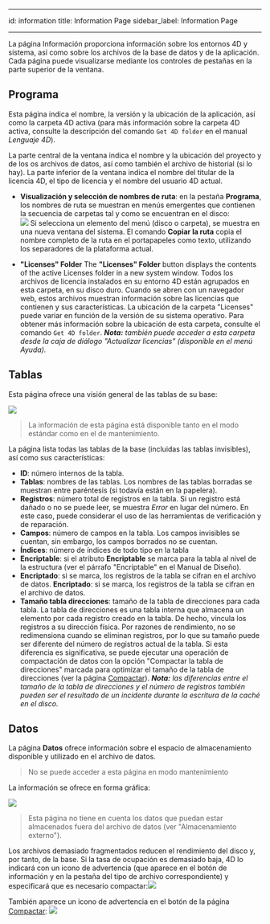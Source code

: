 - - -
id: information title: Information Page sidebar_label: Information Page
- - -

La página Información proporciona información sobre los entornos 4D y sistema, así como sobre los archivos de la base de datos y de la aplicación. Cada página puede visualizarse mediante los controles de pestañas en la parte superior de la ventana.

## Programa

Esta página indica el nombre, la versión y la ubicación de la aplicación, así como la carpeta 4D activa (para más información sobre la carpeta 4D activa, consulte la descripción del comando `Get 4D folder` en el manual *Lenguaje 4D*).

La parte central de la ventana indica el nombre y la ubicación del proyecto y de los os archivos de datos, así como también el archivo de historial (si lo hay). La parte inferior de la ventana indica el nombre del titular de la licencia 4D, el tipo de licencia y el nombre del usuario 4D actual.

- **Visualización y selección de nombres de ruta**: en la pestaña **Programa**, los nombres de ruta se muestran en menús emergentes que contienen la secuencia de carpetas tal y como se encuentran en el disco:  
  ![](../assets/en/MSC/MSC_popup.png) Si selecciona un elemento del menú (disco o carpeta), se muestra en una nueva ventana del sistema. El comando **Copiar la ruta** copia el nombre completo de la ruta en el portapapeles como texto, utilizando los separadores de la plataforma actual.

- **"Licenses" Folder** The **"Licenses" Folder** button displays the contents of the active Licenses folder in a new system window. Todos los archivos de licencia instalados en su entorno 4D están agrupados en esta carpeta, en su disco duro. Cuando se abren con un navegador web, estos archivos muestran información sobre las licencias que contienen y sus características. La ubicación de la carpeta "Licenses" puede variar en función de la versión de su sistema operativo. Para obtener más información sobre la ubicación de esta carpeta, consulte el comando `Get 4D folder`. ***Nota:** también puede acceder a esta carpeta desde la caja de diálogo "Actualizar licencias" (disponible en el menú Ayuda).*

## Tablas

Esta página ofrece una visión general de las tablas de su base:

![](../assets/en/MSC/MSC_Tables.png)
> La información de esta página está disponible tanto en el modo estándar como en el de mantenimiento.

La página lista todas las tablas de la base (incluidas las tablas invisibles), así como sus características:

- **ID**: número internos de la tabla.
- **Tablas**: nombres de las tablas. Los nombres de las tablas borradas se muestran entre paréntesis (si todavía están en la papelera).
- **Registros**: número total de registros en la tabla. Si un registro está dañado o no se puede leer, se muestra *Error* en lugar del número. En este caso, puede considerar el uso de las herramientas de verificación y de reparación.
- **Campos**: número de campos en la tabla. Los campos invisibles se cuentan, sin embargo, los campos borrados no se cuentan.
- **Índices**: número de índices de todo tipo en la tabla
- **Encriptable**: si el atributo **Encriptable** se marca para la tabla al nivel de la estructura (ver el párrafo "Encriptable" en el Manual de Diseño).
- **Encriptado**: si se marca, los registros de la tabla se cifran en el archivo de datos. **Encriptado**: si se marca, los registros de la tabla se cifran en el archivo de datos.
- **Tamaño tabla direcciones**: tamaño de la tabla de direcciones para cada tabla. La tabla de direcciones es una tabla interna que almacena un elemento por cada registro creado en la tabla. De hecho, vincula los registros a su dirección física. Por razones de rendimiento, no se redimensiona cuando se eliminan registros, por lo que su tamaño puede ser diferente del número de registros actual de la tabla. Si esta diferencia es significativa, se puede ejecutar una operación de compactación de datos con la opción "Compactar la tabla de direcciones" marcada para optimizar el tamaño de la tabla de direcciones (ver la página [Compactar](compact.md)). ***Nota:** las diferencias entre el tamaño de la tabla de direcciones y el número de registros también pueden ser el resultado de un incidente durante la escritura de la caché en el disco.*



## Datos

La página **Datos** ofrece información sobre el espacio de almacenamiento disponible y utilizado en el archivo de datos.
> No se puede acceder a esta página en modo mantenimiento

La información se ofrece en forma gráfica:

![](../assets/en/MSC/MSC_Data.png)
> Esta página no tiene en cuenta los datos que puedan estar almacenados fuera del archivo de datos (ver "Almacenamiento externo").

Los archivos demasiado fragmentados reducen el rendimiento del disco y, por tanto, de la base. Si la tasa de ocupación es demasiado baja, 4D lo indicará con un icono de advertencia (que aparece en el botón de información y en la pestaña del tipo de archivo correspondiente) y especificará que es necesario compactar:![](../assets/en/MSC/MSC_infowarn.png)

También aparece un icono de advertencia en el botón de la página [Compactar](compact.md): ![](../assets/en/MSC/MSC_compactwarn.png)
